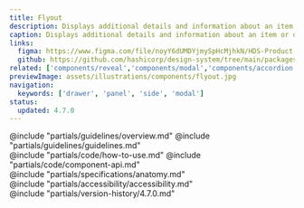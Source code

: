 ```yaml
---
title: Flyout
description: Displays additional details and information about an item or object, overlaid on the main page content.
caption: Displays additional details and information about an item or object, overlaid on the main page content.
links:
  figma: https://www.figma.com/file/noyY6dUMDYjmySpHcMjhkN/HDS-Product---Components?node-id=23645%3A53756
  github: https://github.com/hashicorp/design-system/tree/main/packages/components/src/components/hds/flyout
related: ['components/reveal','components/modal','components/accordion', 'utilities/dialog-primitive']
previewImage: assets/illustrations/components/flyout.jpg
navigation:
  keywords: ['drawer', 'panel', 'side', 'modal']
status:
  updated: 4.7.0
---
```


<section data-tab="Guidelines">
  @include "partials/guidelines/overview.md"
  @include "partials/guidelines/guidelines.md"
</section>

<section data-tab="Code">
  @include "partials/code/how-to-use.md"
  @include "partials/code/component-api.md"
</section>

<section data-tab="Specifications">
  @include "partials/specifications/anatomy.md"
</section>

<section data-tab="Accessibility">
  @include "partials/accessibility/accessibility.md"
</section>

<section data-tab="Version history">
  @include "partials/version-history/4.7.0.md"
</section>
